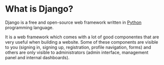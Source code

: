 # What is Django?

Django is a free and open-source web framework written in [Python](https://www.python.org/) programming language.

It is a web framework which comes with a lot of good componentes that are very useful when building a website. Some of these components are visible to you (signing in, signing up, registration, profile navigation, forms) and others are only visible to administrators (admin interface, management panel and internal dashboards).
